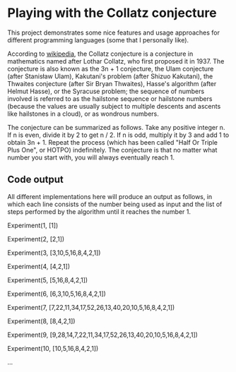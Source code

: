 # Playing with the Collatz conjecture

This project demonstrates some nice features and usage approaches for different programming languages (some that I personally like).

According to [wikipedia](https://en.wikipedia.org/wiki/Collatz_conjecture), the Collatz conjecture is a conjecture in mathematics named after Lothar Collatz, who first proposed it in 1937. The conjecture is also known as the 3n + 1 conjecture, the Ulam conjecture (after Stanisław Ulam), Kakutani's problem (after Shizuo Kakutani), the Thwaites conjecture (after Sir Bryan Thwaites), Hasse's algorithm (after Helmut Hasse), or the Syracuse problem; the sequence of numbers involved is referred to as the hailstone sequence or hailstone numbers (because the values are usually subject to multiple descents and ascents like hailstones in a cloud), or as wondrous numbers.

The conjecture can be summarized as follows. Take any positive integer n. If n is even, divide it by 2 to get n / 2. If n is odd, multiply it by 3 and add 1 to obtain 3n + 1. Repeat the process (which has been called "Half Or Triple Plus One", or HOTPO) indefinitely. The conjecture is that no matter what number you start with, you will always eventually reach 1.

## Code output

All different implementations here will produce an output as follows, in which each line consists of the number being used as input and the list of steps performed by the algorithm until it reaches the number 1.

Experiment(1, [1])

Experiment(2, [2,1])

Experiment(3, [3,10,5,16,8,4,2,1])

Experiment(4, [4,2,1])

Experiment(5, [5,16,8,4,2,1])

Experiment(6, [6,3,10,5,16,8,4,2,1])

Experiment(7, [7,22,11,34,17,52,26,13,40,20,10,5,16,8,4,2,1])

Experiment(8, [8,4,2,1])

Experiment(9, [9,28,14,7,22,11,34,17,52,26,13,40,20,10,5,16,8,4,2,1])

Experiment(10, [10,5,16,8,4,2,1])

...
